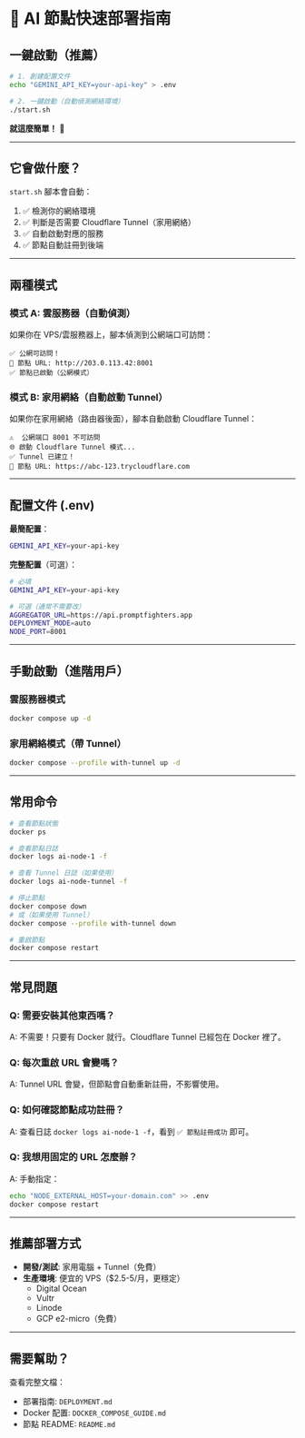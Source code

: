 # 🚀 AI 節點快速部署指南

## 一鍵啟動（推薦）

```bash
# 1. 創建配置文件
echo "GEMINI_API_KEY=your-api-key" > .env

# 2. 一鍵啟動（自動偵測網絡環境）
./start.sh
```

**就這麼簡單！** 🎉

---

## 它會做什麼？

`start.sh` 腳本會自動：

1. ✅ 檢測你的網絡環境
2. ✅ 判斷是否需要 Cloudflare Tunnel（家用網絡）
3. ✅ 自動啟動對應的服務
4. ✅ 節點自動註冊到後端

---

## 兩種模式

### 模式 A: 雲服務器（自動偵測）

如果你在 VPS/雲服務器上，腳本偵測到公網端口可訪問：

```
✅ 公網可訪問！
📝 節點 URL: http://203.0.113.42:8001
✅ 節點已啟動（公網模式）
```

### 模式 B: 家用網絡（自動啟動 Tunnel）

如果你在家用網絡（路由器後面），腳本自動啟動 Cloudflare Tunnel：

```
⚠️  公網端口 8001 不可訪問
🌐 啟動 Cloudflare Tunnel 模式...
✅ Tunnel 已建立！
📝 節點 URL: https://abc-123.trycloudflare.com
```

---

## 配置文件 (.env)

**最簡配置**：
```bash
GEMINI_API_KEY=your-api-key
```

**完整配置**（可選）：
```bash
# 必填
GEMINI_API_KEY=your-api-key

# 可選（通常不需要改）
AGGREGATOR_URL=https://api.promptfighters.app
DEPLOYMENT_MODE=auto
NODE_PORT=8001
```

---

## 手動啟動（進階用戶）

### 雲服務器模式
```bash
docker compose up -d
```

### 家用網絡模式（帶 Tunnel）
```bash
docker compose --profile with-tunnel up -d
```

---

## 常用命令

```bash
# 查看節點狀態
docker ps

# 查看節點日誌
docker logs ai-node-1 -f

# 查看 Tunnel 日誌（如果使用）
docker logs ai-node-tunnel -f

# 停止節點
docker compose down
# 或（如果使用 Tunnel）
docker compose --profile with-tunnel down

# 重啟節點
docker compose restart
```

---

## 常見問題

### Q: 需要安裝其他東西嗎？
A: 不需要！只要有 Docker 就行。Cloudflare Tunnel 已經包在 Docker 裡了。

### Q: 每次重啟 URL 會變嗎？
A: Tunnel URL 會變，但節點會自動重新註冊，不影響使用。

### Q: 如何確認節點成功註冊？
A: 查看日誌 `docker logs ai-node-1 -f`，看到 `✅ 節點註冊成功` 即可。

### Q: 我想用固定的 URL 怎麼辦？
A: 手動指定：
```bash
echo "NODE_EXTERNAL_HOST=your-domain.com" >> .env
docker compose restart
```

---

## 推薦部署方式

- **開發/測試**: 家用電腦 + Tunnel（免費）
- **生產環境**: 便宜的 VPS（$2.5-5/月，更穩定）
  - Digital Ocean
  - Vultr  
  - Linode
  - GCP e2-micro（免費）

---

## 需要幫助？

查看完整文檔：
- 部署指南: `DEPLOYMENT.md`
- Docker 配置: `DOCKER_COMPOSE_GUIDE.md`
- 節點 README: `README.md`

